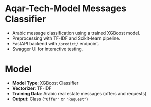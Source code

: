 # Aqar-Tech-Model Messages Classifier

- Arabic message classification using a trained XGBoost model.
- Preprocessing with TF-IDF and Scikit-learn pipeline.
- FastAPI backend with `/predict/` endpoint.
- Swagger UI for interactive testing.



# Model

- **Model Type**: XGBoost Classifier
- **Vectorizer**: TF-IDF
- **Training Data**: Arabic real estate messages (offers and requests)
- **Output**: Class (`"Offer"` or `"Request"`)

  
